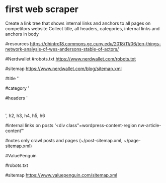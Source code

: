 # first web scraper
Create a link tree that shows internal links and anchors to all pages on competitors website
Collect title, all headers, categories, internal links and anchors in body

#resources
https://dhintro18.commons.gc.cuny.edu/2018/11/06/ten-things-network-analysis-of-wes-andersons-stable-of-actors/


#Nerdwallet
#robots.txt
https://www.nerdwallet.com/robots.txt

#sitemap
https://www.nerdwallet.com/blog/sitemap.xml

#title
'<meta property="og:title">'

#category
<span class="nw-post-categories"></span>'

#headers
'<h1 class="nw-post-title article__headline"><span></span></h1>', h2, h3, h4, h5, h6

#internal links on posts
'<div class"=wordpress-content-region nw-article-content"</div>'

#notes
only crawl posts and pages (~/post-sitemap.xml, ~/page-sitemap.xml)


#ValuePenguin

#robots.txt

#sitemap
https://www.valuepenguin.com/sitemap.xml
